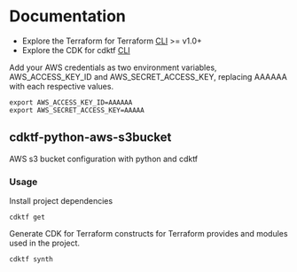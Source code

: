 # Documentation

* Explore the Terraform for Terraform [CLI](https://www.terraform.io/downloads.html) >= v1.0+
* Explore the CDK for cdktf [CLI](https://github.com/hashicorp/terraform-cdk#build)

Add your AWS credentials as two environment variables, AWS_ACCESS_KEY_ID and AWS_SECRET_ACCESS_KEY, replacing AAAAAA with each respective values.

```shell
export AWS_ACCESS_KEY_ID=AAAAAA
export AWS_SECRET_ACCESS_KEY=AAAAA
```

## cdktf-python-aws-s3bucket

AWS s3 bucket configuration with python and cdktf

### Usage

Install project dependencies

```shell
cdktf get
```

Generate CDK for Terraform constructs for Terraform provides and modules used in the project.

```bash
cdktf synth
```
